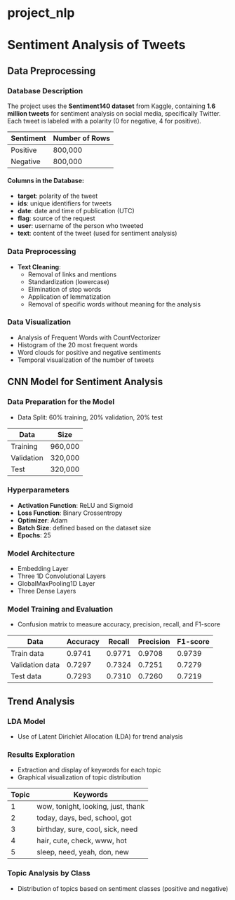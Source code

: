 # project_nlp
# Sentiment Analysis of Tweets

## Data Preprocessing

### Database Description
The project uses the **Sentiment140 dataset** from Kaggle, containing **1.6 million tweets** for sentiment analysis on social media, specifically Twitter. Each tweet is labeled with a polarity (0 for negative, 4 for positive).

| Sentiment | Number of Rows |
|-----------|----------------|
| Positive  | 800,000        |
| Negative  | 800,000        |

#### Columns in the Database:
- **target**: polarity of the tweet
- **ids**: unique identifiers for tweets
- **date**: date and time of publication (UTC)
- **flag**: source of the request
- **user**: username of the person who tweeted
- **text**: content of the tweet (used for sentiment analysis)

### Data Preprocessing
- **Text Cleaning**:
  - Removal of links and mentions
  - Standardization (lowercase)
  - Elimination of stop words
  - Application of lemmatization
  - Removal of specific words without meaning for the analysis

### Data Visualization
- Analysis of Frequent Words with CountVectorizer
- Histogram of the 20 most frequent words
- Word clouds for positive and negative sentiments
- Temporal visualization of the number of tweets

## CNN Model for Sentiment Analysis

### Data Preparation for the Model
- Data Split: 60% training, 20% validation, 20% test

| Data            | Size    |
|------------------|---------|
| Training          | 960,000 |
| Validation        | 320,000 |
| Test              | 320,000 |

### Hyperparameters
- **Activation Function**: ReLU and Sigmoid
- **Loss Function**: Binary Crossentropy
- **Optimizer**: Adam
- **Batch Size**: defined based on the dataset size
- **Epochs**: 25

### Model Architecture
- Embedding Layer
- Three 1D Convolutional Layers
- GlobalMaxPooling1D Layer
- Three Dense Layers

### Model Training and Evaluation
- Confusion matrix to measure accuracy, precision, recall, and F1-score

| Data             | Accuracy | Recall | Precision | F1-score |
|------------------|----------|--------|-----------|----------|
| Train data       | 0.9741   | 0.9771 | 0.9708    | 0.9739   |
| Validation data   | 0.7297   | 0.7324 | 0.7251    | 0.7279   |
| Test data        | 0.7293   | 0.7310 | 0.7260    | 0.7219   |

## Trend Analysis

### LDA Model
- Use of Latent Dirichlet Allocation (LDA) for trend analysis

### Results Exploration
- Extraction and display of keywords for each topic
- Graphical visualization of topic distribution

| Topic | Keywords                               |
|-------|----------------------------------------|
| 1     | wow, tonight, looking, just, thank    |
| 2     | today, days, bed, school, got         |
| 3     | birthday, sure, cool, sick, need      |
| 4     | hair, cute, check, www, hot           |
| 5     | sleep, need, yeah, don, new           |

### Topic Analysis by Class
- Distribution of topics based on sentiment classes (positive and negative)

